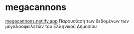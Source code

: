 # megacannons
[megacannons.netlify.app](https://megacannons.netlify.app)
Παρουσίαση των δεδομένων των μεγαλοοφειλετών του Ελληνικού Δημοσίου
